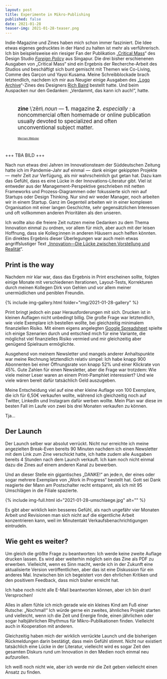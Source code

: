 ```yaml
---
layout: post
title: Experimente in Mikro-Publishing
published: false
date: 2021-01-28
teaser-img: 2021-01-28-teaser.png
---
```


Indie-Magazine und Zines haben mich schon immer fasziniert. Die Idee etwas eigenes gedrucktes in der Hand zu halten ist mehr als verführerisch. Ich bin beispielsweise ein riesiger Fan der Publikation „[Critical Mass](http://readcriticalmass.com/)“ des Design Studio _[Foreign Policy](http://foreignpolicy.design/)_ aus Singapur. Die drei bisher erschienenen Ausgaben von „Critical Mass“ sind ein Ergebnis der Recherche-Arbeit des Studios und beschäftigt sich bunt gemischt mit Themen wie Co-Living, Comme des Garçon und Yayoi Kusama. Meine Schreibblockade brach letztendlich, nachdem ich mir aus Neugier einige Ausgaben des „[Logo Archive](https://logoarchive.bigcartel.com/)“-Zines des Designers [Rich Baird](https://twitter.com/richbaird) bestellt hatte.  Und beim Auspacken nur den Gedanken: „Verdammt, das kann ich auch!“, hatte.

<div id="zine-definition" style="margin: 40px 20px 40px 40px; font-size: 1.2em;">
    <p><b>zine</b> \ˈzēn\ <em>noun</em> — <b>1.</b> magazine <b>2.</b> <em>especially :</em> a noncommercial often homemade or online publication usually devoted to specialized and often unconventional subject matter.</p>
    <p id="zine-definition-source" class="uppercase mono-space" style="font-size: 0.5em; margin-top: 20px;">
        <a href="https://www.merriam-webster.com/dictionary/zine">Merriam Webster</a>
    </p>
</div>

+++ TBA BILD +++

Nach nun etwas drei Jahren im Innovationsteam der Süddeutschen Zeitung hatte ich im Pandemie-Jahr auf einmal  —  dank einiger gekippten Projekte  —  mehr Zeit zur Verfügung, als mir wahrscheinlich gut getan hat. Dazu kam das Gefühl, dass es eine Lücke in der Innovations-Literatur gibt. Viel ist entweder aus der Management-Perspektive geschrieben mit netten Frameworks und Prozess-Diagrammen oder fokussierte sich rein auf Startups oder Design Thinking. Nur sind wir weder Manager, noch arbeiten wir in einem Startup. Ganz im Gegenteil arbeiten wir in einer komplexen Organisation mit einer langen Geschichte, sehr gegensätzlichen Interessen und oft vollkommen anderen Prioritäten als den unseren. 

Ich wollte also die freiere Zeit nutzen meine Gedanken zu dem Thema Innovation einmal zu ordnen, vor allem für mich, aber auch mit der leisen Hoffnung, dass sie Kolleg:innen in anderen Häusern auch helfen könnten. Ein direktes Ergebnis dieser Überlegungen war auch mein etwas angriffslustiger Text „[Innovation—Die Lücke zwischen Vorstellung und Realität](https://johannesklingebiel.de/2020/07/16/vorstellung-und-realitaet.html)“.

## Print is the way
Nachdem mir klar war, dass das Ergebnis in Print erscheinen sollte, folgten einige Monate mit verschiedenen Iterationen, Layout-Tests, Korrekturen durch meinen Kollegen Dirk von Gehlen und vor allem meiner unermüdlichen und peniblen Freundin.

{% include img-gallery.html folder="img/2021-01-28-gallery" %}

Print bringt jedoch ein paar Herausforderungen mit sich. Drucken ist in kleinen Auflagen nicht unbedingt billig. Die große Frage war letztendlich, wie viele Exemplare ich bestellen wollte, bei gleichzeitig minimalem finanziellen Risiko. Mit einem eigens angelegten [Google Spreadsheet](https://docs.google.com/spreadsheets/d/1pe-uT7XNq8ScoeW1fNNn55Boxt0eBAT7O3jpz-f0HEo/edit?usp=sharing) spielte ich einige Szenarien durch und entschied mich für eine Variante, die möglichst viel finanzielles Risiko vermied und mir gleichzeitig aber genügend Spielraum ermöglichte.

Ausgehend von meinem Newsletter und mangels anderer Anhaltspunkte war meine Rechnung letztendlich relativ simpel: Ich habe knapp 900 Abonnenten bei einer Öffnungsrate von knapp 52% und einer Klickrate von 45%. Gute Zahlen für einen Newsletter, aber die Frage war trotzdem: Wie viele meiner Leser waren an einem Print-Pamphlet interessiert? Und wie viele wären bereit dafür tatsächlich Geld auszugeben.

Meine Entscheidung viel auf eine eher kleine Auflage von 100 Exemplare, die ich für 6,50€ verkaufen wollte, während ich gleichzeitig noch auf Twitter, LinkedIn und Instagram dafür werben wollte. Mein Plan war diese im besten Fall im Laufe von zwei bis drei Monaten verkaufen zu können. 

Tja…

## Der Launch
Der Launch selber war absolut verrückt. Nicht nur erreichte ich meine angezielten Break-Even bereits 90 Minuten nachdem ich einen Newsletter mit dem Link zum Zine verschickt hatte, ich hatte zudem alle Ausgaben bereits 4 Stunden nach dem Launch verkauft. Ich kam noch nicht einmal dazu die Zines auf einem anderen Kanal zu bewerben.

Und an dieser Stelle ein gigantisches „DANKE!“ an jede:n, der eines oder sogar mehrere Exemplare von „Work in Progress“ bestellt hat. Gott sei Dank reagierte der Mann am Postschalter recht entspannt, als ich mit 95 Umschlägen in die Filiale spazierte.

{% include img-full.html id="2021-01-28-umschlaege.jpg" alt="" %}

Es gibt aber wirklich kein besseres Gefühl, als nach ungefähr vier Monaten Arbeit und Revisionen man sich nicht auf die eigentliche Arbeit konzentrieren kann, weil im Minutentakt Verkaufsbenachrichtigungen eintrudeln.

## Wie geht es weiter?
Um gleich die größte Frage zu beantworten: Ich werde keine zweite Auflage drucken lassen. Es wird aber weiterhin möglich sein das Zine als PDF zu erwerben. Vielleicht, wenn es Sinn macht, werde ich in der Zukunft eine aktualisierte Version veröffentlichen, aber das ist eine Diskussion für ein anderes Mal. Inzwischen bin ich begeistert von den ehrlichen Kritiken und den positivem Feedback, dass mich bisher erreicht hat. 

Ich habe noch nicht alle E-Mail beantworten können, aber ich bin dran! Versprochen!

Alles in allem fühle ich mich gerade wie ein kleines Kind am Fuß einer Rutsche: „Nochmal!“ Ich würde gerne ein zweites, ähnliches Projekt starten und vielleicht, wenn ich die Zeit und Energie finde, einen jährlichen oder sogar halbjährlichen Rhythmus für Mikro-Publikationen finden. Vielleicht auch in Kooperation mit anderen.

Gleichzeitig haben mich der wirklich verrückte Launch und die bisherigen Rückmeldungen darin bestätigt, dass mein Gefühl stimmt. Nicht nur existiert tatsächlich eine Lücke in der Literatur, vielleicht wird es sogar Zeit den gesamten Diskurs rund um Innovation in den Medien noch einmal neu aufzurollen.

Ich weiß noch nicht wie, aber ich werde mir die Zeit geben vielleicht einen Ansatz zu finden.
